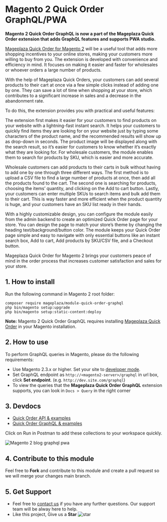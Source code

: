 # Magento 2 Quick Order GraphQL/PWA

**Magento 2 Quick Order GraphQL is now a part of the Mageplaza Quick Order extension that adds GraphQL features and supports PWA studio.** 

[Mageplaza Quick Order for Magento 2](https://www.mageplaza.com/magento-2-quick-order/) will be a useful tool that adds more shopping incentives to your online stores, making your customers more willing to buy from you. The extension is developed with convenience and efficiency in mind. It focuses on making it easier and faster for wholesales or whoever orders a large number of products. 

With the help of Mageplaza Quick Orders, your customers can add several products to their cart at once via a few simple clicks instead of adding one by one. They can save a lot of time when shopping at your store, which contributes to a significant increase in sales and a decrease in the abandonment rate. 

To do this, the extension provides you with practical and useful features: 

The extension first makes it easier for your customers to find products on your website with a lightning-fast instant search. It helps your customers to quickly find items they are looking for on your website just by typing some characters of the product name, and the recommended results will show up as drop-down in seconds. The product image will be displayed along with the search result, so it’s easier for customers to know whether it’s exactly what they are looking for. For wholesale customers, the module enables them to search for products by SKU, which is easier and more accurate. 

Wholesale customers can add products to their carts in bulk without having to add one by one through three different ways. The first method is to upload a CSV file to find a large number of products at once, then add all the products found to the cart. The second one is searching for products, choosing the items’ quantity, and clicking on the Add to cart button. Lastly, your customers can enter multiple SKUs to search items and bulk add them to their cart. This is way faster and more efficient when the product quantity is huge, and your customers have an SKU list ready in their hands. 

With a highly customizable design, you can configure the module easily from the admin backend to create an optimized Quick Order page for your store. You can design the page to match your store’s theme by changing the heading text/background/button color. The module keeps your Quick Order page simple and easy to navigate with only essential buttons like an instant search box, Add to cart, Add products by SKU/CSV file, and a Checkout button. 

Mageplaza Quick Order for Magento 2 brings your customers peace of mind in the order process that increases customer satisfaction and sales for your store.

## 1. How to install

Run the following command in Magento 2 root folder:

```
composer require mageplaza/module-quick-order-graphql
php bin/magento setup:upgrade
php bin/magento setup:static-content:deploy
```

**Note:**
Magento 2 Quick Order GraphQL requires installing [Mageplaza Quick Order](https://www.mageplaza.com/magento-2-quick-order/) in your Magento installation.

## 2. How to use

To perform GraphQL queries in Magento, please do the following requirements:

- Use Magento 2.3.x or higher. Set your site to [developer mode](https://www.mageplaza.com/devdocs/enable-disable-developer-mode-magento-2.html).
- Set GraphQL endpoint as `http://<magento2-server>/graphql` in url box, click **Set endpoint**. 
(e.g. `http://dev.site.com/graphql`)
- To view the queries that the **Mageplaza Quick Order GraphQL** extension supports, you can look in `Docs > Query` in the right corner

## 3. Devdocs

- [Quick Order API & examples](https://documenter.getpostman.com/view/10589000/TVYDezUh)
- [Quick Order GraphQL & examples](https://documenter.getpostman.com/view/10589000/TVYDfKW9)

Click on Run in Postman to add these collections to your workspace quickly.

![Magento 2 blog graphql pwa](https://i.imgur.com/lhsXlUR.gif)

## 4. Contribute to this module

Feel free to **Fork** and contribute to this module and create a pull request so we will merge your changes main branch.

## 5. Get Support

- Feel free to [contact us](https://www.mageplaza.com/contact.html) if you have any further questions. Our support team will be alway here to help. 
- Like this project, Give us a **Star** ![star](https://i.imgur.com/S8e0ctO.png)
